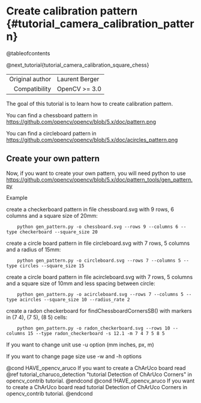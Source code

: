 Create calibration pattern {#tutorial_camera_calibration_pattern}
=========================================

@tableofcontents

@next_tutorial{tutorial_camera_calibration_square_chess}

|    |    |
| -: | :- |
| Original author | Laurent Berger |
| Compatibility | OpenCV >= 3.0 |


The goal of this tutorial is to learn how to create calibration pattern.

You can find a chessboard pattern in https://github.com/opencv/opencv/blob/5.x/doc/pattern.png

You can find a circleboard pattern in https://github.com/opencv/opencv/blob/5.x/doc/acircles_pattern.png

Create your own pattern
---------------

Now, if you want to create your own pattern, you will need python to use https://github.com/opencv/opencv/blob/5.x/doc/pattern_tools/gen_pattern.py

Example

create a checkerboard pattern in file chessboard.svg with 9 rows, 6 columns and a square size of 20mm:

        python gen_pattern.py -o chessboard.svg --rows 9 --columns 6 --type checkerboard --square_size 20

create a circle board pattern in file circleboard.svg with 7 rows, 5 columns and a radius of 15mm:

        python gen_pattern.py -o circleboard.svg --rows 7 --columns 5 --type circles --square_size 15

create a circle board pattern in file acircleboard.svg with 7 rows, 5 columns and a square size of 10mm and less spacing between circle:

        python gen_pattern.py -o acircleboard.svg --rows 7 --columns 5 --type acircles --square_size 10 --radius_rate 2

create a radon checkerboard for findChessboardCornersSB() with markers in (7 4), (7 5), (8 5) cells:

        python gen_pattern.py -o radon_checkerboard.svg --rows 10 --columns 15 --type radon_checkerboard -s 12.1 -m 7 4 7 5 8 5

If you want to change unit use -u option (mm inches, px, m)

If you want to change page size use -w and -h options

@cond HAVE_opencv_aruco
If you want to create a ChArUco board read @ref tutorial_charuco_detection "tutorial Detection of ChArUco Corners" in opencv_contrib tutorial.
@endcond
@cond !HAVE_opencv_aruco
If you want to create a ChArUco board read tutorial Detection of ChArUco Corners in opencv_contrib tutorial.
@endcond
